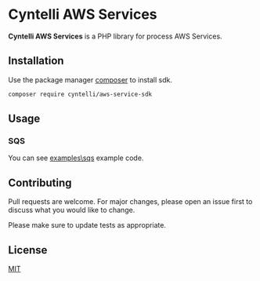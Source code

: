 # Cyntelli AWS Services

**Cyntelli AWS Services** is a PHP library for process AWS Services.

## Installation

Use the package manager [composer](https://packagist.org/) to install sdk.

```bash
composer require cyntelli/aws-service-sdk
```

## Usage

### SQS

You can see [examples\sqs](https://github.com/cyntelli-dev/aws-service-sdk/tree/main/examples/sqs) example code.

## Contributing
Pull requests are welcome. For major changes, please open an issue first to discuss what you would like to change.

Please make sure to update tests as appropriate.

## License
[MIT](https://choosealicense.com/licenses/mit/)